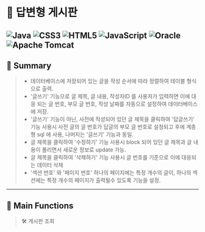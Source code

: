 # :blue_book: 답변형 게시판

## ![Java](https://img.shields.io/badge/java-%23ED8B00.svg?style=for-the-badge&logo=java&logoColor=white) ![CSS3](https://img.shields.io/badge/css3-%231572B6.svg?style=for-the-badge&logo=css3&logoColor=white) ![HTML5](https://img.shields.io/badge/html5-%23E34F26.svg?style=for-the-badge&logo=html5&logoColor=white) ![JavaScript](https://img.shields.io/badge/javascript-%23323330.svg?style=for-the-badge&logo=javascript&logoColor=%23F7DF1E) ![Oracle](https://img.shields.io/badge/Oracle-F80000?style=for-the-badge&logo=oracle&logoColor=white) ![Apache Tomcat](https://img.shields.io/badge/apache%20tomcat-%23F8DC75.svg?style=for-the-badge&logo=apache-tomcat&logoColor=black)

## :open_book: Summary 
>
> * 데이터베이스에 저장되어 있는 글을 작성 순서에 따라 정렬하여 테이블 형식으로 출력. 
> * '글쓰기' 기능으로 글 제목, 글 내용, 작성자ID 를 사용자가 입력하면 이에 대응 되는 글 번호, 부모 글 번호, 작성 날짜를 자동으로 설정하여 데이터베이스에 저장. 
> * '글쓰기' 기능이 아닌, 사전에 작성되어 있던 글 제목을 클릭하여 '답글쓰기' 기능 사용시 사전 글의 글 번호가 답글의 부모 글 번호로 설정되고 후에 계층형 sql 에 사용, 나머지는 '글쓰기' 기능과 동일. 
> * 글 제목을 클릭하여 '수정하기' 기능 사용시 block 되어 있던 글 제목과 글 내용이 풀리면서 새로운 정보로 update 가능. 
> * 글 제목을 클릭하여 '삭제하기' 기능 사용시 글 번호를 기준으로 이에 대응되는 데이터 삭제
> * '섹션 번호' 와 '페이지 번호' 하나의 페이지에는 특정 개수의 글이, 하나의 섹션에는 특정 개수의 페이지가 출력될수 있도록 기능을 설정.   
 
***

## :open_book: Main Functions
> :hammer_and_wrench: 게시판 조회
> 
